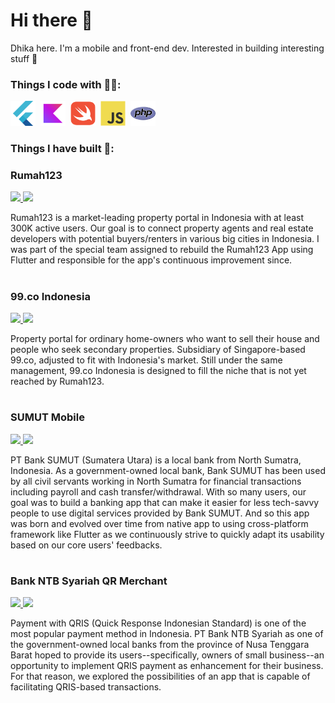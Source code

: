 # Hi there 👋

Dhika here. I'm a mobile and front-end dev. Interested in building interesting stuff 🔨 <br />
  
### Things I code with 👨‍💻:

<div>
  <img src="https://github.com/devicons/devicon/blob/master/icons/flutter/flutter-original.svg" title="Flutter" alt="Flutter" width="40" height="40"/>&nbsp;
  <img src="https://github.com/devicons/devicon/blob/master/icons/kotlin/kotlin-original.svg" title="Kotlin" alt="Kotlin" width="40" height="40"/>&nbsp;
  <img src="https://github.com/devicons/devicon/blob/master/icons/swift/swift-original.svg" title="Swift" alt="Swift" width="40" height="40"/>&nbsp;
  <img src="https://github.com/devicons/devicon/blob/master/icons/javascript/javascript-original.svg" title="Javascript" alt="Javascript" width="40" height="40"/>&nbsp;
  <img src="https://github.com/devicons/devicon/blob/master/icons/php/php-original.svg" title="Javascript" alt="PHP" width="40" height="40"/>&nbsp;
<div>

### Things I have built 🔧:

### Rumah123
<div>
  <a href="https://play.google.com/store/apps/details?id=com.rumah123&hl=id"> 
    <img src="https://upload.wikimedia.org/wikipedia/commons/7/78/Google_Play_Store_badge_EN.svg" height="36">
  </a>
  <a href="https://apps.apple.com/id/app/rumah123/id644854546"> 
    <img src="https://upload.wikimedia.org/wikipedia/commons/3/3c/Download_on_the_App_Store_Badge.svg" height="36">
  </a>
</div>

Rumah123 is a market-leading property portal in Indonesia with at least 300K active users. Our goal is to connect property agents and real estate developers with potential buyers/renters in various big cities in Indonesia. I was part of the special team assigned to rebuild the Rumah123 App using Flutter and responsible for the app's continuous improvement since.

#

### 99.co Indonesia
<div>
  <a href="https://play.google.com/store/apps/details?id=com.urbanindo.android&hl=id"> 
    <img src="https://upload.wikimedia.org/wikipedia/commons/7/78/Google_Play_Store_badge_EN.svg" height="36">
  </a>
  <a href="https://apps.apple.com/id/app/99-co-indonesia/id787339517"> 
    <img src="https://upload.wikimedia.org/wikipedia/commons/3/3c/Download_on_the_App_Store_Badge.svg" height="36">
  </a>
</div>

Property portal for ordinary home-owners who want to sell their house and people who seek secondary properties. Subsidiary of Singapore-based 99.co, adjusted to fit with Indonesia's market. Still under the same management, 99.co Indonesia is designed to fill the niche that is not yet reached by Rumah123.

#

### SUMUT Mobile
<div>
  <a href="https://play.google.com/store/apps/details?id=mbank.sumut&hl=id"> 
    <img src="https://upload.wikimedia.org/wikipedia/commons/7/78/Google_Play_Store_badge_EN.svg" height="36">
  </a>
  <a href="https://apps.apple.com/id/app/sumut-mobile/id1089844839?l=id"> 
    <img src="https://upload.wikimedia.org/wikipedia/commons/3/3c/Download_on_the_App_Store_Badge.svg" height="36">
  </a>
</div>


PT Bank SUMUT (Sumatera Utara) is a local bank from North Sumatra, Indonesia. As a government-owned local bank, Bank SUMUT has been used by all civil servants working in North Sumatra for financial transactions including payroll and cash transfer/withdrawal. With so many users, our goal was to build a banking app that can make it easier for less tech-savvy people to use digital services provided by Bank SUMUT. And so this app was born and evolved over time from native app to using cross-platform framework like Flutter as we continuously strive to quickly adapt its usability based on our core users' feedbacks.

#

### Bank NTB Syariah QR Merchant
<div>
  <a href="https://play.google.com/store/apps/details?id=mbank.ntbmerchant&hl=id"> 
    <img src="https://upload.wikimedia.org/wikipedia/commons/7/78/Google_Play_Store_badge_EN.svg" height="36">
  </a>
  <a href="https://apps.apple.com/us/app/ntb-syariah-merchant/id1585790207?platform=iphone"> 
    <img src="https://upload.wikimedia.org/wikipedia/commons/3/3c/Download_on_the_App_Store_Badge.svg" height="36">
  </a>
</div>

Payment with QRIS (Quick Response Indonesian Standard) is one of the most popular payment method in Indonesia. PT Bank NTB Syariah as one of the government-owned local banks from the province of Nusa Tenggara Barat hoped to provide its users--specifically, owners of small business--an opportunity to implement QRIS payment as enhancement for their business. For that reason, we explored the possibilities of an app that is capable of facilitating QRIS-based transactions.

